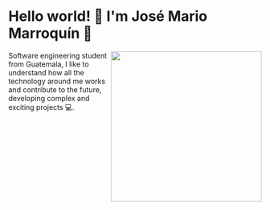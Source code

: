 <h1 align="left">Hello world! 👋 I'm José Mario Marroquín 🚀</h1>
<img align="right" src="https://media.giphy.com/media/AO5qaphTxRnyw/giphy.gif" width="300" /> Software engineering student from Guatemala, I like to understand how all the technology around me works and contribute to the future, developing complex and exciting projects 💻. 

<!--
**JoseMarold/JoseMarold** is a ✨ _special_ ✨ repository because its `README.md` (this file) appears on your GitHub profile.

Here are some ideas to get you started:

- 🔭 I’m currently working on ...
- 🌱 I’m currently learning ...
- 👯 I’m looking to collaborate on ...
- 🤔 I’m looking for help with ...
- 💬 Ask me about ...
- 📫 How to reach me: ...
- 😄 Pronouns: ...
- ⚡ Fun fact: ...
-->

